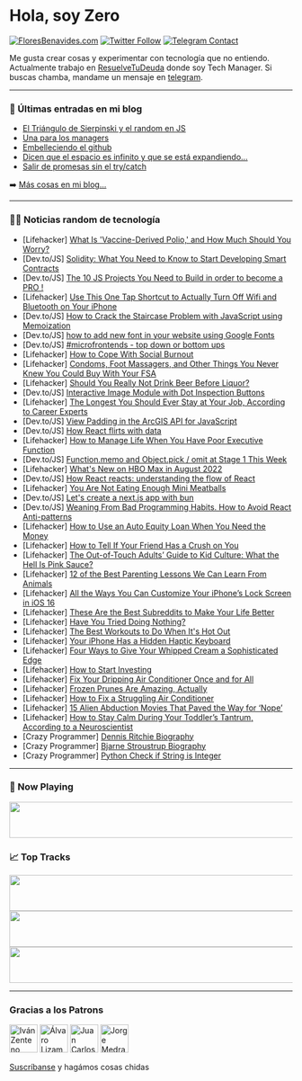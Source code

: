 # Hola, soy Zero

[![FloresBenavides.com](https://img.shields.io/website?down_message=oops&label=MiBlog&style=for-the-badge&up_message=online&url=https%3A%2F%2Ffloresbenavides.com)](https://floresbenavides.com) [![Twitter Follow](https://img.shields.io/twitter/follow/ZeroDragon?color=%231DA1F2&label=Follow&logo=twitter&logoColor=ffffff&style=for-the-badge)](https://twitter.com/zerodragon) [![Telegram Contact](https://img.shields.io/badge/escr%C3%ADbeme-ZeroDragon-%2326A5E4?style=for-the-badge&logo=telegram)](https://t.me/zerodragon)

Me gusta crear cosas y experimentar con tecnología que no entiendo.
Actualmente trabajo en [ResuelveTuDeuda](http://github.com/resuelve) donde soy Tech Manager.
Si buscas chamba, mandame un mensaje en [telegram](https://t.me/zerodragon).

---

### 📕 Últimas entradas en mi blog
<!-- BLOG-POST-LIST:START -->
- [El Triángulo de Sierpinski y el random en JS](https://floresbenavides.com/el-triangulo-de-sierpinski-y-el-random-en-js/)
- [Una para los managers](https://floresbenavides.com/una-para-los-managers/)
- [Embelleciendo el github](https://floresbenavides.com/embelleciendo-el-github/)
- [Dicen que el espacio es infinito y que se está expandiendo…](https://floresbenavides.com/dicen-que-el-espacio-es-infinito-y-que-se-esta-expandiendo/)
- [Salir de promesas sin el try/catch](https://floresbenavides.com/salir-de-promesas-sin-el-try-catch/)
<!-- BLOG-POST-LIST:END -->

➡️ [Más cosas en mi blog...](https://floresbenavides.com)

---

### 👨‍💻 Noticias random de tecnología
<!-- TECH-POSTS:START -->
- [Lifehacker] [What Is &#39;Vaccine-Derived Polio,&#39; and How Much Should You Worry?](https://lifehacker.com/what-is-vaccine-derived-polio-and-how-much-should-you-1849319885)
- [Dev.to/JS] [Solidity: What You Need to Know to Start Developing Smart Contracts](https://dev.to/techmaniacc/solidity-what-you-need-to-know-to-start-developing-smart-contracts-1mbc)
- [Dev.to/JS] [The 10 JS Projects You Need to Build in order to become a PRO !](https://dev.to/prateek951/the-10-js-projects-you-need-to-build-in-order-to-become-a-pro--44m9)
- [Lifehacker] [Use This One Tap Shortcut to Actually Turn Off Wifi and Bluetooth on Your iPhone](https://lifehacker.com/use-this-one-tap-shortcut-to-actually-turn-off-wifi-and-1849318943)
- [Dev.to/JS] [How to Crack the Staircase Problem with JavaScript using Memoization](https://dev.to/apmfree78/how-to-crack-the-staircase-problem-with-javascript-using-memoization-1hpa)
- [Dev.to/JS] [how to add new font in your website using Google Fonts](https://dev.to/lodstare/how-to-add-new-font-in-your-website-using-google-fonts-2999)
- [Dev.to/JS] [#microfrontends - top down or bottom ups](https://dev.to/sushantkulkarni/microfrontends-top-down-or-bottom-ups-47do)
- [Lifehacker] [How to Cope With Social Burnout](https://lifehacker.com/how-to-cope-with-social-burnout-1849319392)
- [Lifehacker] [Condoms, Foot Massagers, and Other Things You Never Knew You Could Buy With Your FSA](https://lifehacker.com/condoms-foot-massagers-and-other-things-you-never-kne-1849319771)
- [Lifehacker] [Should You Really Not Drink Beer Before Liquor?](https://lifehacker.com/should-you-really-not-drink-beer-before-liquor-1849319425)
- [Dev.to/JS] [Interactive Image Module with Dot Inspection Buttons](https://dev.to/memorabilien/interactive-image-module-with-dot-inspection-buttons-5c4p)
- [Lifehacker] [The Longest You Should Ever Stay at Your Job, According to Career Experts](https://lifehacker.com/the-longest-you-should-ever-stay-at-your-job-according-1849319335)
- [Dev.to/JS] [View Padding in the ArcGIS API for JavaScript](https://dev.to/odoenet/view-padding-in-the-arcgis-api-for-javascript-4h47)
- [Dev.to/JS] [How React flirts with data](https://dev.to/olatundeadedeji/how-react-flirts-with-data-4o2o)
- [Lifehacker] [How to Manage Life When You Have Poor Executive Function](https://lifehacker.com/how-to-manage-life-when-you-have-poor-executive-functio-1849318841)
- [Dev.to/JS] [Function.memo and Object.pick / omit at Stage 1 This Week](https://dev.to/jesterxl/functionmemo-and-objectpick-omit-at-stage-1-this-week-196l)
- [Lifehacker] [What&#39;s New on HBO Max in August 2022](https://lifehacker.com/whats-new-on-hbo-max-in-august-2022-1849319127)
- [Dev.to/JS] [How React reacts: understanding the flow of React](https://dev.to/iharryd/how-react-reacts-understanding-the-flow-of-react-3gll)
- [Lifehacker] [You Are Not Eating Enough Mini Meatballs](https://lifehacker.com/you-are-not-eating-enough-mini-meatballs-1849318923)
- [Dev.to/JS] [Let&#39;s create a next.js app with bun](https://dev.to/ashirbadgudu/lets-create-a-nextjs-app-with-bun-48l6)
- [Dev.to/JS] [Weaning From Bad Programming Habits. How to Avoid React Anti-patterns](https://dev.to/sergeylaptick/weaning-from-bad-programming-habits-how-to-avoid-react-anti-patterns-43jk)
- [Lifehacker] [How to Use an Auto Equity Loan When You Need the Money](https://lifehacker.com/how-to-use-an-auto-equity-loan-when-you-need-the-money-1849318889)
- [Lifehacker] [How to Tell If Your Friend Has a Crush on You](https://lifehacker.com/how-to-tell-if-your-friend-has-a-crush-on-you-1849316415)
- [Lifehacker] [The Out-of-Touch Adults’ Guide to Kid Culture: What the Hell Is Pink Sauce?](https://lifehacker.com/what-is-pink-sauce-1849317941)
- [Lifehacker] [12 of the Best Parenting Lessons We Can Learn From Animals](https://lifehacker.com/12-of-the-best-parenting-lessons-we-can-learn-from-anim-1849316491)
- [Lifehacker] [All the Ways You Can Customize Your iPhone’s Lock Screen in iOS 16](https://lifehacker.com/all-the-ways-you-can-customize-your-iphone-s-lock-scree-1849310427)
- [Lifehacker] [These Are the Best Subreddits to Make Your Life Better](https://lifehacker.com/these-are-the-best-subreddits-to-make-your-life-better-1849315013)
- [Lifehacker] [Have You Tried Doing Nothing?](https://lifehacker.com/have-you-tried-doing-nothing-1849316346)
- [Lifehacker] [The Best Workouts to Do When It&#39;s Hot Out](https://lifehacker.com/the-best-workouts-to-do-when-its-hot-out-1849316676)
- [Lifehacker] [Your iPhone Has a Hidden Haptic Keyboard](https://lifehacker.com/your-iphone-has-a-hidden-haptic-keyboard-1849315813)
- [Lifehacker] [Four Ways to Give Your Whipped Cream a Sophisticated Edge](https://lifehacker.com/four-ways-to-give-your-whipped-cream-a-sophisticated-ed-1849315983)
- [Lifehacker] [How to Start Investing](https://lifehacker.com/how-to-start-investing-1849315591)
- [Lifehacker] [Fix Your Dripping Air Conditioner Once and for All](https://lifehacker.com/fix-your-dripping-air-conditioner-once-and-for-all-1849315453)
- [Lifehacker] [Frozen Prunes Are Amazing, Actually](https://lifehacker.com/frozen-prunes-are-amazing-actually-1849315080)
- [Lifehacker] [How to Fix a Struggling Air Conditioner](https://lifehacker.com/how-to-fix-a-struggling-air-conditioner-1849315016)
- [Lifehacker] [15 Alien Abduction Movies That Paved the Way for ‘Nope’](https://lifehacker.com/15-alien-abduction-movies-that-paved-the-way-for-nope-1849218944)
- [Lifehacker] [How to Stay Calm During Your Toddler’s Tantrum, According to a Neuroscientist](https://lifehacker.com/how-to-stay-calm-during-your-toddler-s-tantrum-accordi-1849314522)
- [Crazy Programmer] [Dennis Ritchie Biography](https://www.thecrazyprogrammer.com/2022/07/dennis-ritchie-biography.html)
- [Crazy Programmer] [Bjarne Stroustrup Biography](https://www.thecrazyprogrammer.com/2022/07/bjarne-stroustrup-biography.html)
- [Crazy Programmer] [Python Check if String is Integer](https://www.thecrazyprogrammer.com/2022/07/python-check-if-string-is-integer.html)<!-- TECH-POSTS:END -->

---

### 🎵 Now Playing
<a href="https://spotify-now-playing-dun.vercel.app/now-playing?open"><img src="https://spotify-now-playing-dun.vercel.app/now-playing" width="540" height="64"></a>

### 📈 Top Tracks
<a href="https://spotify-now-playing-dun.vercel.app/top-tracks?i=1&open"><img src="https://spotify-now-playing-dun.vercel.app/top-tracks?i=1" width="540" height="64"></a>
<a href="https://spotify-now-playing-dun.vercel.app/top-tracks?i=2&open"><img src="https://spotify-now-playing-dun.vercel.app/top-tracks?i=2" width="540" height="64"></a>
<a href="https://spotify-now-playing-dun.vercel.app/top-tracks?i=3&open"><img src="https://spotify-now-playing-dun.vercel.app/top-tracks?i=3" width="540" height="64"></a>

---

### Gracias a los Patrons
[<img src="https://avatars.githubusercontent.com/u/243380?v=4" alt="Iván Zenteno" width="50px">](https://github.com/k001) [<img src="https://avatars.githubusercontent.com/u/19955639?v=4" alt="Álvaro Lizama" width="50px">](https://github.com/alvarolizama) [<img src="https://avatars.githubusercontent.com/u/2718753?v=4" alt="Juan Carlos Ruiz" width="50px">](https://github.com/JuanCrg90) [<img src="https://avatars.githubusercontent.com/u/37025?v=4" alt="Jorge Medrano" width="50px">](https://github.com/h1pp1e) 

[Suscríbanse](https://www.patreon.com/zerodragon) y hagámos cosas chidas
